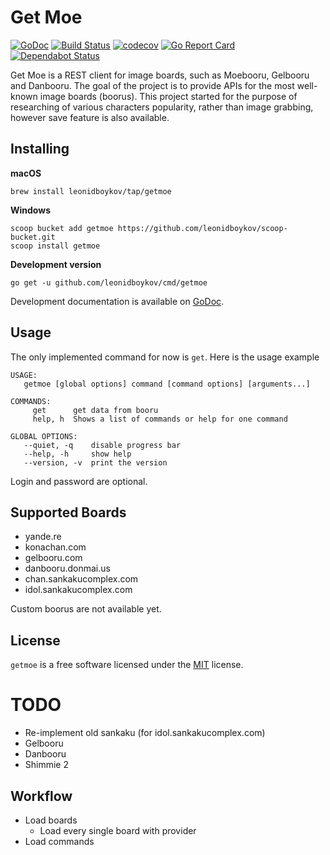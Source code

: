 # Get Moe

[![GoDoc](https://godoc.org/github.com/leonidboykov/getmoe?status.svg)](https://godoc.org/github.com/leonidboykov/getmoe)
[![Build Status](https://travis-ci.org/leonidboykov/getmoe.svg?branch=master)](https://travis-ci.org/leonidboykov/getmoe)
[![codecov](https://codecov.io/gh/leonidboykov/getmoe/branch/master/graph/badge.svg)](https://codecov.io/gh/leonidboykov/getmoe)
[![Go Report Card](https://goreportcard.com/badge/github.com/leonidboykov/getmoe)](https://goreportcard.com/report/github.com/leonidboykov/getmoe)
[![Dependabot Status](https://api.dependabot.com/badges/status?host=github&repo=leonidboykov/getmoe)](https://dependabot.com)

Get Moe is a REST client for image boards, such as Moebooru, Gelbooru and
Danbooru. The goal of the project is to provide APIs for the most well-known
image boards (boorus). This project started for the purpose of researching of
various characters popularity, rather than image grabbing, however save feature
is also available.

## Installing

**macOS**

    brew install leonidboykov/tap/getmoe

**Windows**

    scoop bucket add getmoe https://github.com/leonidboykov/scoop-bucket.git
    scoop install getmoe

**Development version**

    go get -u github.com/leonidboykov/cmd/getmoe

Development documentation is available on [GoDoc](https://godoc.org/github.com/leonidboykov/getmoe).

## Usage

The only implemented command for now is `get`. Here is the usage example

```
USAGE:
   getmoe [global options] command [command options] [arguments...]

COMMANDS:
     get      get data from booru
     help, h  Shows a list of commands or help for one command

GLOBAL OPTIONS:
   --quiet, -q    disable progress bar
   --help, -h     show help
   --version, -v  print the version
```

Login and password are optional.

## Supported Boards

  * yande.re
  * konachan.com
  * gelbooru.com
  * danbooru.donmai.us
  * chan.sankakucomplex.com
  * idol.sankakucomplex.com

Custom boorus are not available yet.

## License

`getmoe` is a free software licensed under the [MIT](LICENSE) license.


# TODO

  * Re-implement old sankaku (for idol.sankakucomplex.com)
  * Gelbooru
  * Danbooru
  * Shimmie 2

## Workflow

  * Load boards
    * Load every single board with provider
  * Load commands
